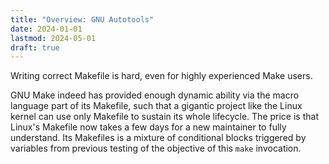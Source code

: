 ```yaml
---
title: "Overview: GNU Autotools"
date: 2024-01-01
lastmod: 2024-05-01
draft: true
---
```


Writing correct Makefile is hard, even for highly experienced Make users.

GNU Make indeed has provided enough dynamic ability via the macro language part of its Makefile, 
such that a gigantic project like the Linux kernel can use only Makefile to sustain its whole lifecycle.
The price is that Linux's Makefile now takes a few days for a new maintainer to fully understand.
Its Makefiles is a mixture of conditional blocks triggered by variables from previous testing of the objective of this `make` invocation.